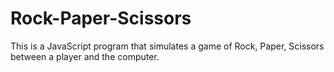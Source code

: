 # Rock-Paper-Scissors

This is a JavaScript program that simulates a game of Rock, Paper, Scissors between a player and the computer.
